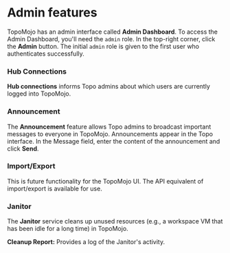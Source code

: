 # Admin features

TopoMojo has an admin interface called **Admin Dashboard**. To access the Admin Dashboard, you'll need the `admin` role. In the top-right corner, click the **Admin** button. The initial `admin` role is given to the first user who authenticates successfully.

### Hub Connections

**Hub connections** informs Topo admins about which users are currently logged into TopoMojo.

### Announcement

The **Announcement** feature allows Topo admins to broadcast important messages to everyone in TopoMojo. Announcements appear in the Topo interface. In the Message field, enter the content of the announcement and click **Send**.

### Import/Export

This is future functionality for the TopoMojo UI. The API equivalent of import/export is available for use.

### Janitor

The **Janitor** service cleans up unused resources (e.g., a workspace VM that has been idle for a long time) in TopoMojo.

**Cleanup Report:** Provides a log of the Janitor's activity.